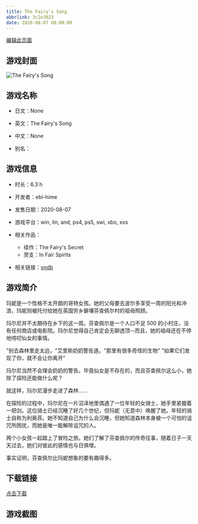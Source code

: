 ```yaml
---
title: The Fairy's Song
abbrlink: 3c2e3023
date: 2020-08-07 00:00:00
---
```

[编辑此页面](https://github.com/ACG-3/ADV3-source/blob/main/source/_posts/games/The%20Fairy%27s%20Song.md)

## 游戏封面

![The Fairy's Song](https%3A//pan.timero.xyz/onedrive/img_lib_001/The%20Fairy%27s%20Song_cover.avif)


## 游戏名称

- 日文：None
- 英文：The Fairy's Song
- 中文：None

- 别名：


## 游戏信息

- 时长：6.3 h
- 开发者：ebi-hime
- 发售日期：2020-08-07
- 游戏平台：win, lin, and, ps4, ps5, swi, xbo, xxs
- 相关作品：
   - 续作：The Fairy's Secret
   - 旁支：In Fair Spirits

- 相关链接：[vndb](https://vndb.org/v28259)


## 游戏简介

玛妮是一个性格不太开朗的哥特女孩。她的父母要去波尔多享受一周的阳光和冲浪，玛妮则被托付给她在英国穷乡僻壤芬查佩尔村的祖母照顾。

玛尔尼并不太期待在乡下的这一周。芬查佩尔是一个人口不足 500 的小村庄，没有任何商店或电影院。玛尔尼觉得自己肯定会无聊透顶--而且，她的祖母还在不停地唠叨仙女的事情。

"别去森林里走太远，"艾里斯奶奶警告道。"那里有很多奇怪的生物" "如果它们发现了你，就不会让你离开"

玛尔尼当然不会理会奶奶的警告。毕竟仙女是不存在的，而且芬查佩尔这么小，她除了探险还能做什么呢？

就这样，玛尔尼漫步走进了森林......

在探险的过程中，玛尔尼在一片沼泽地里偶遇了一位年轻的女骑士，她手里紧握着一把剑。这位骑士已经沉睡了好几个世纪，但玛妮（无意中）唤醒了她。年轻的骑士自称为利奥菲。她不知道自己为什么会沉睡，但她知道森林本身被一个可怕的诅咒所困扰，而她是唯一能解除诅咒的人。

两个小女孩一起踏上了冒险之旅。她们了解了芬查佩尔的传奇往事，随着日子一天天过去，她们对彼此的感情也与日俱增。

事实证明，芬查佩尔比玛妮想象的要有趣得多。




## 下载链接

[点击下载](https://pan.timero.xyz/onedrive/adv_lib_001/The%20Fairy%27s%20Song)


## 游戏截图


